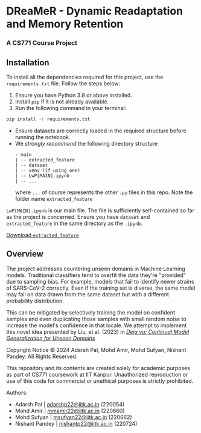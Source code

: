 # DReaMeR - Dynamic Readaptation and Memory Retention

### A CS771 Course Project

## Installation  

To install all the dependencies required for this project, use the `requirements.txt` file. Follow the steps below:  

1. Ensure you have Python 3.8 or above installed.  
2. Install `pip` if it is not already available.  
3. Run the following command in your terminal:  

```bash
pip install -r requirements.txt
```

* Ensure datasets are correctly loaded in the required structure before running the notebook.
* We *strongly recommend* the following directory structure
  ```
  - main
  | -- extracted_feature
  | -- dataset
  | -- venv (if using one)
  | -- LwP[MAIN].ipynb
  | -- ...
  ```
  where `...` of course represents the other `.py` files in this repo. Note the folder name `extracted_feature`


`LwP[MAIN].ipynb` is our main file. The file is sufficiently self-contained so far as the project is concerned. Ensure you have `dataset` and `extracted_feature` in the same directory as the `.ipynb`.

[Download `extracted_feature`](https://drive.google.com/drive/folders/1LvjHfk7grWC4PVFVwhHWYb_oAA0JBMwI?usp=drive_link)

## Overview

The project addresses countering unseen domains in Machine Learning models. Traditional classifiers tend to overfit the data they're "provided" due to sampling bias. For example, models that fail to identify newer strains of SARS-CoV-2 correctly. Even if the training set is diverse, the same model may fail on data drawn from the same dataset but with a different probability distribution.

This can be mitigated by selectively training the model on confident samples and even duplicating those samples with small random noise to increase the model's confidence in that locale. We attempt to implement this novel idea presented by Liu, et al. (2023) in [*Deja vu: Continual Model Generalization for Unseen Domains*](https://arxiv.org/abs/2301.10418)

Copyright Notice
© 2024 Adarsh Pal, Mohd Amir, Mohd Sufyan, Nishant Pandey. All Rights Reserved.

This repository and its contents are created solely for academic purposes as part of CS771 coursework at IIT Kanpur. Unauthorized reproduction or use of this code for commercial or unethical purposes is strictly prohibited.


Authors:
* Adarsh Pal | [adarshp22@iitk.ac.in](adarshp22@iitk.ac.in) (220054)
* Mohd Amir | [mmamir22@iitk.ac.in](mmamir22@iitk.ac.in) (220660)
* Mohd Sufyan | [msufyan22@iitk.ac.in](msufyan22@iitk.ac.in) (220662)
* Nishant Pandey | [nishantp22@iitk.ac.in](nishantp22@iitk.ac.in) (220724)
